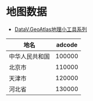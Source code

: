 
# 地图数据

+ [DataV.GeoAtlas地理小工具系列](http://datav.aliyun.com/portal/school/atlas/area_selector)

| 地名           | adcode |
|----------------|--------|
| 中华人民共和国 | 100000 |
| 北京市         | 110000 |
| 天津市         | 120000 |
| 河北省         | 130000 |
